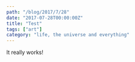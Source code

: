 ```yaml
---
path: "/blog/2017/7/28"
date: "2017-07-28T00:00:00Z"
title: "Test"
tags: ["art"]
category: "life, the universe and everything"
---
```


It really works!
